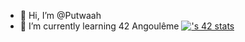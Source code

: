 - 👋 Hi, I’m @Putwaah
- 🌱 I’m currently learning 42 Angoulême
[![<agoichon>'s 42 stats](https://badge.mediaplus.ma/darkblue/<agoichon>)](https://github.com/oakoudad/badge42)
